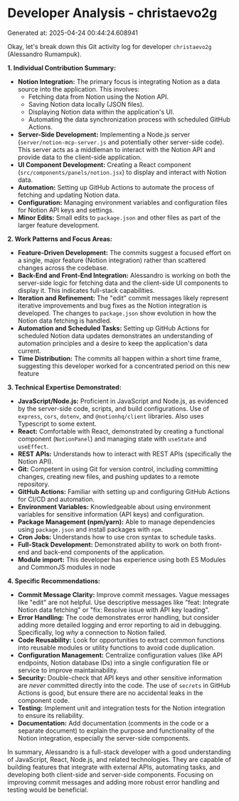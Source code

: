 # Developer Analysis - christaevo2g
Generated at: 2025-04-24 00:44:24.608941

Okay, let's break down this Git activity log for developer `christaevo2g` (Alessandro Rumampuk).

**1. Individual Contribution Summary:**

*   **Notion Integration:** The primary focus is integrating Notion as a data source into the application.  This involves:
    *   Fetching data from Notion using the Notion API.
    *   Saving Notion data locally (JSON files).
    *   Displaying Notion data within the application's UI.
    *   Automating the data synchronization process with scheduled GitHub Actions.
*   **Server-Side Development:** Implementing a Node.js server (`server/notion-mcp-server.js` and potentially other server-side code). This server acts as a middleman to interact with the Notion API and provide data to the client-side application.
*   **UI Component Development:** Creating a React component (`src/components/panels/notion.jsx`) to display and interact with Notion data.
*   **Automation:**  Setting up GitHub Actions to automate the process of fetching and updating Notion data.
*   **Configuration:** Managing environment variables and configuration files for Notion API keys and settings.
*   **Minor Edits:** Small edits to `package.json` and other files as part of the larger feature development.

**2. Work Patterns and Focus Areas:**

*   **Feature-Driven Development:**  The commits suggest a focused effort on a single, major feature (Notion integration) rather than scattered changes across the codebase.
*   **Back-End and Front-End Integration:** Alessandro is working on both the server-side logic for fetching data and the client-side UI components to display it.  This indicates full-stack capabilities.
*   **Iteration and Refinement:**  The "edit" commit messages likely represent iterative improvements and bug fixes as the Notion integration is developed.  The changes to `package.json` show evolution in how the Notion data fetching is handled.
*   **Automation and Scheduled Tasks:** Setting up GitHub Actions for scheduled Notion data updates demonstrates an understanding of automation principles and a desire to keep the application's data current.
*   **Time Distribution:** The commits all happen within a short time frame, suggesting this developer worked for a concentrated period on this new feature

**3. Technical Expertise Demonstrated:**

*   **JavaScript/Node.js:**  Proficient in JavaScript and Node.js, as evidenced by the server-side code, scripts, and build configurations. Use of `express`, `cors`, `dotenv`, and `@notionhq/client` libraries. Also uses Typescript to some extent.
*   **React:**  Comfortable with React, demonstrated by creating a functional component (`NotionPanel`) and managing state with `useState` and `useEffect`.
*   **REST APIs:**  Understands how to interact with REST APIs (specifically the Notion API).
*   **Git:**  Competent in using Git for version control, including committing changes, creating new files, and pushing updates to a remote repository.
*   **GitHub Actions:**  Familiar with setting up and configuring GitHub Actions for CI/CD and automation.
*   **Environment Variables:**  Knowledgeable about using environment variables for sensitive information (API keys) and configuration.
*   **Package Management (npm/yarn):**  Able to manage dependencies using `package.json` and install packages with `npm`.
*   **Cron Jobs:** Understands how to use cron syntax to schedule tasks.
*   **Full-Stack Development:** Demonstrated ability to work on both front-end and back-end components of the application.
*   **Module import:** This developer has experience using both ES Modules and CommonJS modules in node

**4. Specific Recommendations:**

*   **Commit Message Clarity:**  Improve commit messages.  Vague messages like "edit" are not helpful. Use descriptive messages like "feat: Integrate Notion data fetching" or "fix: Resolve issue with API key loading".
*   **Error Handling:** The code demonstrates error handling, but consider adding more detailed logging and error reporting to aid in debugging.  Specifically, log *why* a connection to Notion failed.
*   **Code Reusability:**  Look for opportunities to extract common functions into reusable modules or utility functions to avoid code duplication.
*   **Configuration Management:**  Centralize configuration values (like API endpoints, Notion database IDs) into a single configuration file or service to improve maintainability.
*   **Security:**  Double-check that API keys and other sensitive information are *never* committed directly into the code. The use of `secrets` in GitHub Actions is good, but ensure there are no accidental leaks in the component code.
*   **Testing:**  Implement unit and integration tests for the Notion integration to ensure its reliability.
*   **Documentation:**  Add documentation (comments in the code or a separate document) to explain the purpose and functionality of the Notion integration, especially the server-side components.

In summary, Alessandro is a full-stack developer with a good understanding of JavaScript, React, Node.js, and related technologies.  They are capable of building features that integrate with external APIs, automating tasks, and developing both client-side and server-side components. Focusing on improving commit messages and adding more robust error handling and testing would be beneficial.
